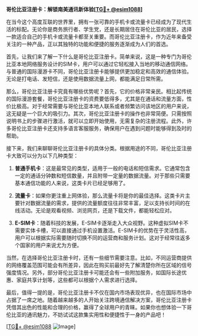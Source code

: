 **哥伦比亚注册卡：解锁南美通讯新体验[[TG💪+ @esim1088](https://t.me/s/esim1088)]**

在当今这个高度互联的世界里，拥有一张可靠的手机卡或流量卡已经成为了现代生活的标配。无论你是商务旅行者、学生党，还是长期居住在哥伦比亚的居民，选择一款适合自己的手机卡或流量卡都至关重要。而哥伦比亚注册卡，作为近年来备受关注的一种产品，正以其独特的功能和便捷的服务逐渐成为人们的首选。

首先，让我们来了解一下什么是哥伦比亚注册卡。简单来说，这是一种专门为哥伦比亚本地网络服务设计的SIM卡，用户可以通过它轻松接入当地的移动通信网络。与普通的国际漫游卡不同，哥伦比亚注册卡能够提供更加稳定和高效的通信体验。无论是打电话、发短信，还是使用数据流量上网，都能满足日常所需。

那么，哥伦比亚注册卡究竟有哪些优势呢？首先，它的价格非常亲民。相比起传统的国际漫游套餐，哥伦比亚注册卡的资费要低得多，尤其是在通话和流量方面，性价比极高。对于经常需要与哥伦比亚本地人联系或者频繁访问该地区的用户来说，这无疑是一个巨大的吸引力。其次，哥伦比亚注册卡的操作也非常简便。只需按照说明书上的步骤进行激活，就可以立即开始使用，无需复杂的注册流程。此外，许多哥伦比亚注册卡还支持多语言客服服务，确保用户在遇到问题时能够得到及时的帮助。

接下来，我们来聊聊哥伦比亚注册卡的具体分类。根据用途的不同，哥伦比亚注册卡大致可以分为以下几种类型：

1. **普通手机卡**：这是最常见的类型，适用于一般的电话和短信需求。它通常包含一定的通话分钟数和短信数量，并且附带一定量的数据流量。对于那些只需要基本通信功能的人来说，这类卡片已经足够用了。

2. **流量卡**：如果你更注重上网体验，那么流量卡将是你的最佳选择。这类卡片主要针对数据流量的需求，提供的流量额度往往非常丰富，足以支持长时间的在线活动。无论是观看视频、浏览网页，还是下载文件，都能轻松应对。

3. **E-SIM卡**：随着科技的发展，E-SIM卡逐渐走入大众视野。这种虚拟SIM卡不需要实体卡槽，可以直接通过手机设置激活。E-SIM卡的优势在于灵活性高，用户可以根据实际需要随时切换不同的运营商和服务计划。这对于经常往返多个国家的用户来说尤为方便。

当然，在选择哥伦比亚注册卡时，还有一些细节需要注意。比如，不同运营商提供的网络覆盖范围可能会有所差异，因此在购买前最好先了解清楚你所在区域的信号强度情况。另外，部分哥伦比亚注册卡可能还会有一些附加服务，如国际长途优惠、家庭共享计划等，这些都可以根据个人需求进行选择。

最后，值得一提的是，哥伦比亚注册卡不仅在国内市场表现优异，也在国际市场中占据了一席之地。随着越来越多的人开始关注跨境通信解决方案，哥伦比亚注册卡凭借其出色的性能和合理的价格，赢得了全球用户的青睐。如果你也想体验一下哥伦比亚的通讯魅力，不妨试试这款集实用性和便捷性于一身的产品吧！

[[TG💪+ @esim1088](https://t.me/s/esim1088) ![Image](https://i.postimg.cc/4NQfJmqS/Snipaste-2025-05-13-00-14-12.png)]